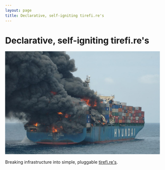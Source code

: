 ```yaml
---
layout: page
title: Declarative, self-igniting tirefi.re's
---
```


# Declarative, self-igniting tirefi.re's

![It's probably fine...][toot-toot]

Breaking infrastructure into simple, pluggable [tirefi.re's](http://tirefi.re).

[toot-toot]: ./infrakit.jpg
